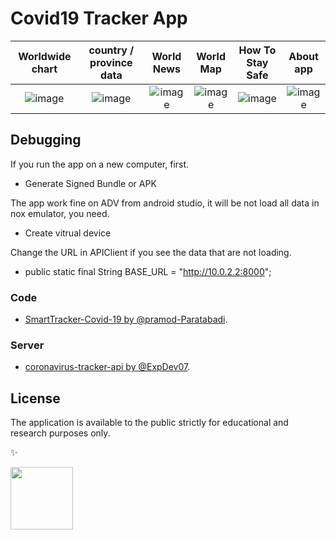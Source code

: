 # Covid19 Tracker App

Worldwide chart  |  country / province data | World News | World Map |  How To Stay Safe | About app
:---------------:|:------------------------:|:----------:|:---------:|:-----------------:|:--------:
![image](https://github.com/chinhdoan/Covid19TrackerApp/blob/main/screens/data_pic.png)  |  ![image](https://github.com/chinhdoan/Covid19TrackerApp/blob/main/screens/country_pic.png) |  ![image](https://github.com/chinhdoan/Covid19TrackerApp/blob/main/screens/news_pic.png) |  ![image](https://github.com/chinhdoan/Covid19TrackerApp/blob/main/screens/map_pic.png) | ![image](https://github.com/chinhdoan/Covid19TrackerApp/blob/main/screens/protection_pic.png) | ![image](https://github.com/chinhdoan/Covid19TrackerApp/blob/main/screens/about_pic.png)

## Debugging

If you run the app on a new computer, first.

* Generate Signed Bundle or APK 

The app work fine on ADV from android studio, it will be not load all data in nox emulator, you need.

* Create vitrual device

Change the URL in APIClient if you see the data that are not loading.

* public static final String BASE_URL = "http://10.0.2.2:8000";

### Code 

* [SmartTracker-Covid-19 by @pramod-Paratabadi](https://github.com/pramod-Paratabadi/Smart-Tracker-COVID-19).

### Server 

* [coronavirus-tracker-api by @ExpDev07](https://github.com/ExpDev07/coronavirus-tracker-api).

## License

The application is available to the public strictly for educational and research purposes only.

✨

<a href="https://github.com/chinhdoan"><img src="https://avatars.githubusercontent.com/u/31790367?v=4" width="100px;" alt=""/>





